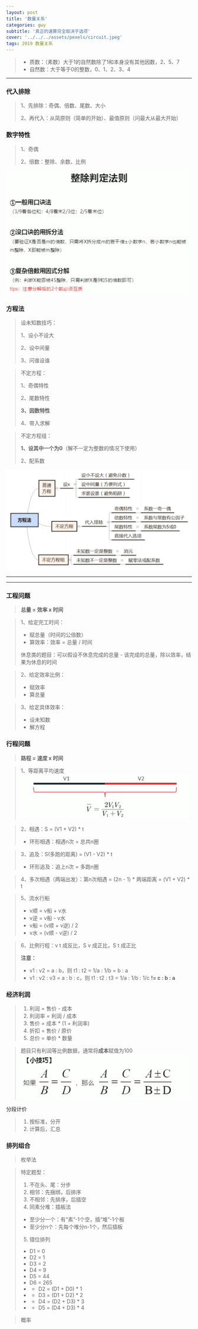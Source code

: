 ```yaml
---
layout: post
title: '数量关系'
categories: gwy
subtitle: '真正的速算完全取决于选项'
cover: '../../../assets/pexels/circuit.jpeg'
tags: 2019 数量关系
---
```

> - 质数：（素数）大于1的自然数除了1和本身没有其他因数，2、5、7
> - 自然数：大于等于0的整数，0、1、2、3、4

---

### 代入排除
> 1、先排除：奇偶、倍数、尾数、大小
> 
> 2、再代入：从简原则（简单的开始）、最值原则（问最大从最大开始）

### 数字特性
> 1、奇偶
> 
> 2、倍数：整除、余数、比例

![](../../../assets/gwy/数量关系1.jpg)

### 方程法
> 设未知数技巧：
> 
> 1、设小不设大
> 
> 2、设中间量
> 
> 3、问谁设谁

> 不定方程：
> 
> 1、奇偶特性
> 
> 2、尾数特性
> 
> **3、因数特性**
> 
> 4、带入求解

> 不定方程组：
> 
> **1、设其中一个为0**（解不一定为整数的情况下使用）
> 
> 2、配系数

![](../../../assets/gwy/数量关系2.jpg)

---
---

### 工程问题
> **总量 = 效率 x 时间**

> 1、给定完工时间：
> 
> - 赋总量（时间的公倍数）
> - 算效率：效率 = 总量 / 时间
> 
> 休息类的题目：可以假设不休息完成的总量 - 该完成的总量，除以效率，结果为休息的时间

> 2、给定效率比例：
> 
> - 赋效率
> - 算总量

> 3、给定具体效率：
> 
> - 设未知数
> - 解方程

### 行程问题
> **路程 = 速度 x 时间**

> 1、等距离平均速度
![](../../../assets/gwy/数量关系3.jpg)

> 2、相遇：S = (V1 + V2) * t
> 
> - 环形相遇：相遇n次 = 总共n圈

> 3、追及：S(多跑的距离) = (V1 - V2) * t
> 
> - 环形追及：追上n次 = 多跑n圈

> 4、多次相遇（两端出发）：第n次相遇 = (2n - 1) * 两端距离 = (V1 + V2) * t

> 5、流水行船
> 
> - v顺 = v船 + v水
> - v逆 = v船 - v水
> - v船 = (v顺 + v逆) / 2
> - v水 = (v顺 - v逆) / 2

> 6、比例行程：v t 成反比，S v 成正比，S t 成正比
> 
> **注意：**
>
> - v1 : v2 = a : b，则 t1 : t2 = 1/a : 1/b = b : a
> - v1 : v2 : v3 = a : b : c，则 t1 : t2 : t3 = 1/a : 1/b : 1/c **!= c : b : a**

### 经济利润
> 1. 利润 = 售价 - 成本
> 2. 利润率 = 利润 / 成本
> 3. 售价 = 成本 * (1 + 利润率) 
> 4. 折扣 = 售价 / 原价
> 5. 总价 = 单价 * 数量

> 题目只有利润等比例数据，通常将**成本**赋值为100
![](../../../assets/gwy/数量关系4.jpg)

分段计价
> 1. 按标准，分开 
> 2. 计算后，汇总

### 排列组合
> 枚举法

> 特定题型：
> 
> 1. 不在头、尾：分步
> 2. 相邻：先捆绑，后排序
> 3. 不相邻：先排序，后插空
> 4. 同素分堆：插板法
> - 至少分一个：有“素”-1个空，插“堆”-1个板
> - 至少分n个：先每个堆分n-1个，然后插板
> 5. 错位排列
> - D1 = 0
> - D2 = 1 
> - D3 = 2
> - D4 = 9
> - D5 = 44 
> - D6 = 265
> - - D2 = (D1 + D0) * 1
> - - D3 = (D1 + D2) * 2
> - - D4 = (D2 + D3) * 3
> - - D5 = (D4 + D3) * 4

> 概率